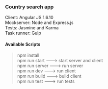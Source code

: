 ### Country search app

Client: Angular JS 1.6.10<br />
Mockserver: Node and Express.js<br />
Tests: Jasmine and Karma<br />
Task runner: Gulp<br />

#### Available Scripts

> npm install<br />
> npm run start ---> start server and client<br />
> npm run server ---> run server<br />
> npm run dev ---> run client<br />
> npm run build ---> build client<br />
> npm run test ---> run tests<br />
